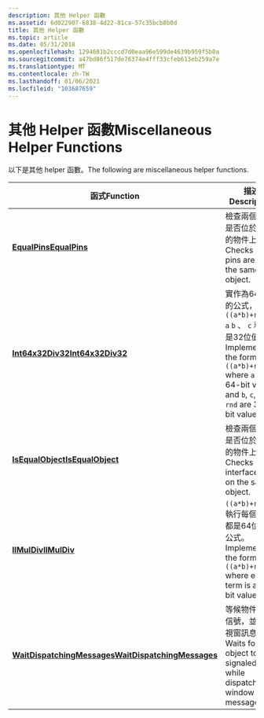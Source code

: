 ```yaml
---
description: 其他 Helper 函數
ms.assetid: 6d022907-6838-4d22-81ca-57c35bcb8b0d
title: 其他 Helper 函數
ms.topic: article
ms.date: 05/31/2018
ms.openlocfilehash: 1294681b2cccd7d0eaa96e599de4639b959f5b0a
ms.sourcegitcommit: a47bd86f517de76374e4fff33cfeb613eb259a7e
ms.translationtype: MT
ms.contentlocale: zh-TW
ms.lasthandoff: 01/06/2021
ms.locfileid: "103687659"
---
```

# <a name="miscellaneous-helper-functions"></a><span data-ttu-id="cecad-103">其他 Helper 函數</span><span class="sxs-lookup"><span data-stu-id="cecad-103">Miscellaneous Helper Functions</span></span>

<span data-ttu-id="cecad-104">以下是其他 helper 函數。</span><span class="sxs-lookup"><span data-stu-id="cecad-104">The following are miscellaneous helper functions.</span></span>



| <span data-ttu-id="cecad-105">函式</span><span class="sxs-lookup"><span data-stu-id="cecad-105">Function</span></span>                                                   | <span data-ttu-id="cecad-106">描述</span><span class="sxs-lookup"><span data-stu-id="cecad-106">Description</span></span>                                                                                                   |
|------------------------------------------------------------|---------------------------------------------------------------------------------------------------------------|
| [<span data-ttu-id="cecad-107">**EqualPins**</span><span class="sxs-lookup"><span data-stu-id="cecad-107">**EqualPins**</span></span>](equalpins.md)                             | <span data-ttu-id="cecad-108">檢查兩個圖釘是否位於相同的物件上。</span><span class="sxs-lookup"><span data-stu-id="cecad-108">Checks if two pins are on the same object.</span></span>                                                                    |
| [<span data-ttu-id="cecad-109">**Int64x32Div32**</span><span class="sxs-lookup"><span data-stu-id="cecad-109">**Int64x32Div32**</span></span>](int64x32div32.md)                     | <span data-ttu-id="cecad-110">實作為64位值的公式，而 `((a*b)+rnd)/c` `a` `b` 、 `c` 和 `rnd` 是32位值。</span><span class="sxs-lookup"><span data-stu-id="cecad-110">Implements the formula `((a*b)+rnd)/c` where `a` is a 64-bit value and `b`, `c`, and `rnd` are 32-bit values.</span></span> |
| [<span data-ttu-id="cecad-111">**IsEqualObject**</span><span class="sxs-lookup"><span data-stu-id="cecad-111">**IsEqualObject**</span></span>](isequalobject.md)                     | <span data-ttu-id="cecad-112">檢查兩個介面是否位於相同的物件上。</span><span class="sxs-lookup"><span data-stu-id="cecad-112">Checks if two interfaces are on the same object.</span></span>                                                              |
| [<span data-ttu-id="cecad-113">**llMulDiv**</span><span class="sxs-lookup"><span data-stu-id="cecad-113">**llMulDiv**</span></span>](llmuldiv.md)                               | <span data-ttu-id="cecad-114">`((a*b)+rnd)/c`執行每個詞彙都是64位值的公式。</span><span class="sxs-lookup"><span data-stu-id="cecad-114">Implements the formula `((a*b)+rnd)/c` where each term is a 64-bit value.</span></span>                                     |
| [<span data-ttu-id="cecad-115">**WaitDispatchingMessages**</span><span class="sxs-lookup"><span data-stu-id="cecad-115">**WaitDispatchingMessages**</span></span>](waitdispatchingmessages.md) | <span data-ttu-id="cecad-116">等候物件發出信號，並分派視窗訊息。</span><span class="sxs-lookup"><span data-stu-id="cecad-116">Waits for an object to be signaled, while dispatching window messages.</span></span>                                        |



 

 

 



